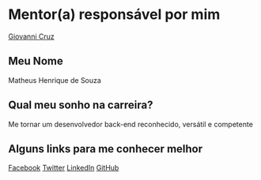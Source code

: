 # Mentor(a) responsável por mim

[Giovanni Cruz](/mentoria/profiles/mentors/profiles/giovannicruz97.md)

## Meu Nome

Matheus Henrique de Souza

## Qual meu sonho na carreira?

Me tornar um desenvolvedor back-end reconhecido, versátil e competente

## Alguns links para me conhecer melhor

[Facebook](https://www.facebook.com/mh.matheussouza)
[Twitter](https://twitter.com/mh_matheussouza)
[LinkedIn](https://www.linkedin.com/in/matheushsouza)
[GitHub](https://www.github.com/matheus-souza)